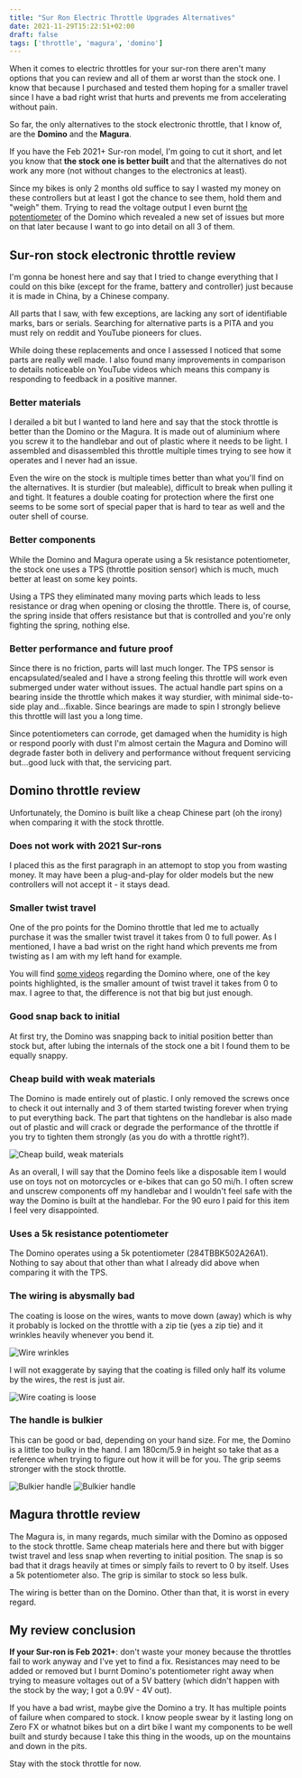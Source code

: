 ```yaml
---
title: "Sur Ron Electric Throttle Upgrades Alternatives"
date: 2021-11-29T15:22:51+02:00
draft: false
tags: ['throttle', 'magura', 'domino']
---
```


When it comes to electric throttles for your sur-ron there aren't many options that you can review and all of them ar worst than the stock one. I know that because I purchased and tested them hoping for a smaller travel since I have a bad right wrist that hurts and prevents me from accelerating without pain.

So far, the only alternatives to the stock electronic throttle, that I know of, are the **Domino** and the **Magura**. 

If you have the Feb 2021+ Sur-ron model, I'm going to cut it short, and let you know that **the stock one is better built** and that the alternatives do not work any more (not without changes to the electronics at least). 

Since my bikes is only 2 months old suffice to say I wasted my money on these controllers but at least I got the chance to see them, hold them and "weigh" them. Trying to read the voltage output I even burnt [the potentiometer](http://d.digikey.com/dc/KnEa49LIxePFwHl32X6QVyUOcnIt-tgKgDpUrans5qJECEKNz1RnIAuvBP1KcmU5uENRvOIBHD05tshjVZ5D7rVGOcCAq8nhs47Sq48x9pekbhT3lEy9WQ-QAdMxXVgaWtN3L00OthToOlpIg_38KkUqoIjIPzImbBYpSMw_lpWDE7yDJ30ebFG3XZuo8Yb1ddIEELofAYyb3BAtj43f4N-L1s3MIeDSa4Lqf6PcFTKSKMpuw8ySXM2VLzpyE7fo/MDI4LVNYSy01MDcAAAGA_NKbfckiXjsZwVSdlGXahZju7nhF36_9AhDNp3Tum6FNdhLlc2qFbwCu3mOX8wuG-nwizT4=) of the Domino which revealed a new set of issues but more on that later because I want to go into detail on all 3 of them.

## Sur-ron stock electronic throttle review

I'm gonna be honest here and say that I tried to change everything that I could on this bike (except for the frame, battery and controller) just because it is made in China, by a Chinese company.

All parts that I saw, with few exceptions, are lacking any sort of identifiable marks, bars or serials. Searching for alternative parts is a PITA and you must rely on reddit and YouTube pioneers for clues.

While doing these replacements and once I assessed I noticed that some parts are really well made. I also found many improvements in comparison to details noticeable on YouTube videos which means this company is responding to feedback in a positive manner.

### Better materials

I derailed a bit but I wanted to land here and say that the stock throttle is better than the Domino or the Magura. It is made out of aluminium where you screw it to the handlebar and out of plastic where it needs to be light. I assembled and disassembled this throttle multiple times trying to see how it operates and I never had an issue.

Even the wire on the stock is multiple times better than what you'll find on the alternatives. It is sturdier (but maleable), difficult to break when pulling it and tight. It features a double coating for protection where the first one seems to be some sort of special paper that is hard to tear as well and the outer shell of course.

### Better components

While the Domino and Magura operate using a 5k resistance potentiometer, the stock one uses a TPS (throttle position sensor) which is much, much better at least on some key points.

Using a TPS they eliminated many moving parts which leads to less resistance or drag when opening or closing the throttle. There is, of course, the spring inside that offers resistance but that is controlled and you're only fighting the spring, nothing else.

### Better performance and future proof
Since there is no friction, parts will last much longer. The TPS sensor is encapsulated/sealed and I have a strong feeling this throttle will work even submerged under water without issues. The actual handle part spins on a bearing inside the throttle which makes it way sturdier, with minimal side-to-side play and...fixable. Since bearings are made to spin I strongly believe this throttle will last you a long time.

Since potentiometers can corrode, get damaged when the humidity is high or respond poorly with dust I'm almost certain the Magura and Domino will degrade faster both in delivery and performance without frequent servicing but...good luck with that, the servicing part.

## Domino throttle review 

Unfortunately, the Domino is built like a cheap Chinese part (oh the irony) when comparing it with the stock throttle.

### Does not work with 2021 Sur-rons

I placed this as the first paragraph in an attemopt to stop you from wasting money. It may have been a plug-and-play for older models but the new controllers will not accept it - it stays dead.

### Smaller twist travel

One of the pro points for the Domino throttle that led me to actually purchase it was the smaller twist travel it takes from 0 to full power. As I mentioned, I have a bad wrist on the right hand which prevents me from twisting as I am with my left hand for example.

You will find [some videos](https://www.youtube.com/watch?v=bBs3t8bFx64) regarding the Domino where, one of the key points highlighted, is the smaller amount of twist travel it takes from 0 to max. I agree to that, the difference is not that big but just enough.

### Good snap back to initial

At first try, the Domino was snapping back to initial position better than stock but, after lubing the internals of the stock one a bit I found them to be equally snappy.

### Cheap build with weak materials

The Domino is made entirely out of plastic. I only removed the screws once to check it out internally and 3 of them started twisting forever when trying to put everything back. The part that tightens on the handlebar is also made out of plastic and will crack or degrade the performance of the throttle if you try to tighten them strongly (as you do with a throttle right?).

![Cheap build, weak materials](./images/IMG_1717.jpg)

As an overall, I will say that the Domino feels like a disposable item I would use on toys not on motorcycles or e-bikes that can go 50 mi/h. I often screw and unscrew components off my handlebar and I wouldn't feel safe with the way the Domino is built at the handlebar. For the 90 euro I paid for this item I feel very disappointed.


### Uses a 5k resistance potentiometer

The Domino operates using a 5k potentiometer (284TBBK502A26A1). Nothing to say about that other than what I already did above when comparing it with the TPS.

### The wiring is abysmally bad

The coating is loose on the wires, wants to move down (away) which is why it probably is locked on the throttle with a zip tie (yes a zip tie) and it wrinkles heavily whenever you bend it.

![Wire wrinkles](./images/IMG_1715.jpg)

I will not exaggerate by saying that the coating is filled only half its volume by the wires, the rest is just air.

![Wire coating is loose](./images/IMG_1714.jpg)

### The handle is bulkier

This can be good or bad, depending on your hand size. For me, the Domino is a little too bulky in the hand. I am 180cm/5.9 in height so take that as a reference when trying to figure out how it will be for you. The grip seems stronger with the stock throttle.

![Bulkier handle](./images/IMG_1716.jpg)
![Bulkier handle](./images/IMG_1720.jpg)

## Magura throttle review

The Magura is, in many regards, much similar with the Domino as opposed to the stock throttle. Same cheap materials here and there but with bigger twist travel and less snap when reverting to initial position. The snap is so bad that it drags heavily at times or simply fails to revert to 0 by itself. Uses a 5k potentiometer also. The grip is similar to stock so less bulk.

The wiring is better than on the Domino. Other than that, it is worst in every regard.

## My review conclusion

**If your Sur-ron is Feb 2021+**: don't waste your money because the throttles fail to work anyway and I've yet to find a fix. Resistances may need to be added or removed but I burnt Domino's potentiometer right away when trying to measure voltages out of a 5V battery (which didn't happen with the stock by the way; I got a 0.9V - 4V out).

If you have a bad wrist, maybe give the Domino a try. It has multiple points of failure when compared to stock. I know people swear by it lasting long on Zero FX or whatnot bikes but on a dirt bike I want my components to be well built and sturdy because I take this thing in the woods, up on the mountains and down in the pits.

Stay with the stock throttle for now.